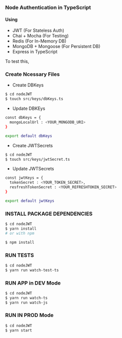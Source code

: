 ### Node Authentication in TypeScript

#### Using 
 - JWT (For Stateless Auth)
 - Chai + Mocha (For Testing)
 - Redis (For In-Memory DB)
 - MongoDB + Mongoose (For Persistent DB) 
 - Express in TypeScript


To test this,

<h3> Create Ncessary Files </h3>

 - Create DBKeys

```sh
$ cd nodeJWT
$ touch src/keys/dbKeys.ts
```

 - Update DBKEys
```sh
const dbKeys = {
  mongoLocalUrl : <YOUR_MONGODB_URI>
}

export default dbKeys
```

 - Create JWTSecrets
```sh
$ cd nodeJWT
$ touch src/keys/jwtSecret.ts
```

 - Update JWTSecrets
```sh
const jwtKeys = {
  tokenSecret : <YOUR_TOKEN_SECRET>,
  resfreshTokenSecret : <YOUR_REFRESHTOKEN_SECRET>
}

export default jwtKeys
```

<h3> INSTALL PACKAGE DEPENDENCIES</h3>

```sh
$ cd nodeJWT
$ yarn install
# or with npm

$ npm install
```


<h3> RUN TESTS</h3>

```sh
$ cd nodeJWT
$ yarn run watch-test-ts
```

<h3> RUN APP in DEV Mode</h3>

```sh
$ cd nodeJWT
$ yarn run watch-ts
$ yarn run watch-js
```

<h3> RUN IN PROD Mode</h3>

```sh
$ cd nodeJWT
$ yarn start
```